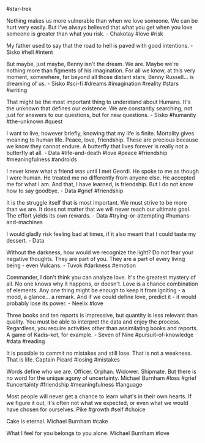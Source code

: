 #star-trek

Nothing makes us more vulnerable than when we love someone. We can be hurt very easily. But I've always believed that what you get when you love someone is greater than what you risk. - Chakotay
#love #risk 


My father used to say that the road to hell is paved with good intentions. - Sisko
#hell #intent 

But maybe, just maybe, Benny isn't the dream. We are. Maybe we're nothing more than figments of his imagination. For all we know, at this very moment, somewhere, far beyond all those distant stars, Benny Russell... is dreaming of us. - Sisko
#sci-fi #dreams #imagination #reality #stars #writing 

That might be the most important thing to understand about Humans. It's the unknown that defines our existence. We are constantly searching, not just for answers to our questions, but for new questions. - Sisko
#humanity #the-unknown #quest 

I want to live, however briefly, knowing that my life is finite. Mortality gives meaning to human life. Peace, love, friendship. These are precious because we know they cannot endure. A butterfly that lives forever is really not a butterfly at all. - Data
#life-and-death #love #peace #friendship #meaningfulness #androids 

I never knew what a friend was until I met Geordi. He spoke to me as though I were human. He treated me no differently from anyone else. He accepted me for what I am. And that, I have learned, is friendship. But I do not know how to say goodbye. - Data
#grief #friendship 

It is the struggle itself that is most important. We must strive to be more than we are. It does not matter that we will never reach our ultimate goal. The effort yields its own rewards. - Data
#trying-or-attempting #humans-and-machines

I would gladly risk feeling bad at times, if it also meant that I could taste my dessert. - Data

Without the darkness, how would we recognize the light? Do not fear your negative thoughts. They are part of you. They are a part of every living being - even Vulcans. - Tuvok #darkness #emotion 

Commander, I don't think you can analyze love. It's the greatest mystery of all. No one knows why it happens, or doesn't. Love is a chance combination of elements. Any one thing might be enough to keep it from igniting - a mood, a glance... a remark. And if we could define love, predict it - it would probably lose its power. - Neelix #love 

Three books and ten reports is impressive, but quantity is less relevant than quality. You must be able to interpret the data and enjoy the process. Regardless, you require activities other than assimilating books and reports. A game of Kadis-kot, for example. - Seven of Nine #pursuit-of-knowledge #data #reading 

It is possible to commit no mistakes and still lose. That is not a weakness. That is life. Captain Picard #losing #mistakes

Words define who we are. Officer. Orphan. Widower. Shipmate. But there is no word for the unique agony of uncertainty. Michael Burnham #loss  #grief #uncertainty #friendship #meaningfulness #language 

Most people will never get a chance to learn what's in their own hearts. If we figure it out, it's often not what we expected, or even what we would have chosen for ourselves. Pike #growth #self #choice 

Cake is eternal. Michael Burnham #cake

What I feel for you belongs to you alone. Michael Burnham #love
